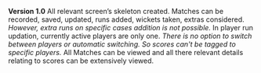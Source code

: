 **Version 1.0** 
    All relevant screen’s skeleton created.
    Matches can be recorded, saved, updated, runs added, wickets taken, extras considered.
        *However, extra runs on specific cases addition is not possible.*
    In player run updation, currently active players are only one. 
        *There is no option to switch between players or automatic switching.*
        *So scores can't be tagged to specific players.*
    All Matches can be viewed and all there relevant details relating to scores can be extensively viewed.